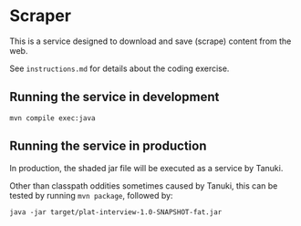 
# Scraper

This is a service designed to download and save (scrape) content
from the web.

See `instructions.md` for details about the coding exercise.

## Running the service in development

```
mvn compile exec:java
```

## Running the service in production

In production, the shaded jar file will be executed as a service by Tanuki.

Other than classpath oddities sometimes caused by Tanuki, this can be tested
by running `mvn package`, followed by:
```
java -jar target/plat-interview-1.0-SNAPSHOT-fat.jar
```
